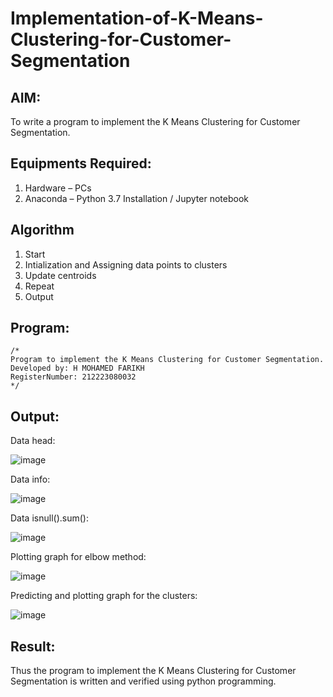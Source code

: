 # Implementation-of-K-Means-Clustering-for-Customer-Segmentation

## AIM:
To write a program to implement the K Means Clustering for Customer Segmentation.

## Equipments Required:
1. Hardware – PCs
2. Anaconda – Python 3.7 Installation / Jupyter notebook

## Algorithm
1. Start
2. Intialization and Assigning data points to clusters
3. Update centroids
4. Repeat
5. Output
## Program:
```
/*
Program to implement the K Means Clustering for Customer Segmentation.
Developed by: H MOHAMED FARIKH
RegisterNumber: 212223080032 
*/

```

## Output:
Data head:

![image](https://github.com/MOHAMEDFARIKH2/Implementation-of-K-Means-Clustering-for-Customer-Segmentation/assets/168570140/463d0d39-e907-4423-ae6c-3fdc195277d2)

Data info:

![image](https://github.com/MOHAMEDFARIKH2/Implementation-of-K-Means-Clustering-for-Customer-Segmentation/assets/168570140/826dcc02-2172-41f6-abe0-61f2a81687fc)


Data isnull().sum():

![image](https://github.com/MOHAMEDFARIKH2/Implementation-of-K-Means-Clustering-for-Customer-Segmentation/assets/168570140/60329070-2a91-4cce-8b35-6bb3d7c0b8a4)


Plotting graph for elbow method:

![image](https://github.com/MOHAMEDFARIKH2/Implementation-of-K-Means-Clustering-for-Customer-Segmentation/assets/168570140/00d7805b-e182-470a-b253-436b791f8141)

Predicting and plotting graph for the clusters:

![image](https://github.com/MOHAMEDFARIKH2/Implementation-of-K-Means-Clustering-for-Customer-Segmentation/assets/168570140/c026b0bb-b1cc-43bc-a465-ca448288a025)


## Result:
Thus the program to implement the K Means Clustering for Customer Segmentation is written and verified using python programming.
